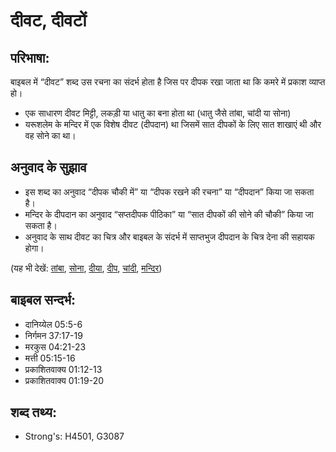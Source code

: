 # दीवट, दीवटों #

## परिभाषा: ##

बाइबल में “दीवट” शब्द उस रचना का संदर्भ होता है जिस पर दीपक रखा जाता था कि कमरे में प्रकाश व्याप्त हो।

* एक साधारण दीवट मिट्टी, लकड़ी या धातु का बना होता था (धातु जैसे तांबा, चांदी या सोना)
* यरूशलेम के मन्दिर में एक विशेष दीवट (दीपदान) था जिसमें सात दीपकों के लिए सात शाखाएं थी और वह सोने का था।

## अनुवाद के सुझाव ##

* इस शब्द का अनुवाद “दीपक चौकी में” या “दीपक रखने की रचना” या “दीपदान” किया जा सकता है।
* मन्दिर के दीपदान का अनुवाद “सप्तदीपक पीठिका” या “सात दीपकों की सोने की चौकी” किया जा सकता है।
* अनुवाद के साथ दीवट का चित्र और बाइबल के संदर्भ में साप्तभुज दीपदान के चित्र देना की सहायक होगा।

(यह भी देखें: [तांबा](../bronze.md), [सोना](../gold.md), [दीया](../lamp.md), [दीप](../light.md), [चांदी](../silver.md), [मन्दिर](../temple.md))

## बाइबल सन्दर्भ: ##

* दानिय्येल 05:5-6
* निर्गमन 37:17-19
* मरकुस 04:21-23
* मत्ती 05:15-16
* प्रकाशितवाक्य  01:12-13
* प्रकाशितवाक्य  01:19-20

## शब्द तथ्य: ##

* Strong's: H4501, G3087
